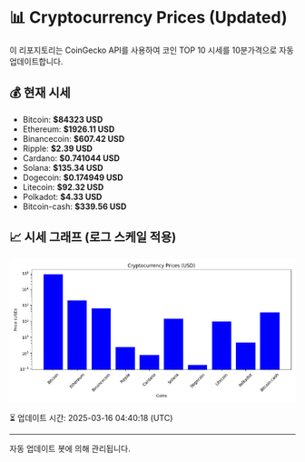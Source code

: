 
# 📊 Cryptocurrency Prices (Updated)

이 리포지토리는 CoinGecko API를 사용하여 코인 TOP 10 시세를 10분가격으로 자동 업데이트합니다.

## 💰 현재 시세
- Bitcoin: **$84323 USD**
- Ethereum: **$1926.11 USD**
- Binancecoin: **$607.42 USD**
- Ripple: **$2.39 USD**
- Cardano: **$0.741044 USD**
- Solana: **$135.34 USD**
- Dogecoin: **$0.174949 USD**
- Litecoin: **$92.32 USD**
- Polkadot: **$4.33 USD**
- Bitcoin-cash: **$339.56 USD**

## 📈 시세 그래프 (로그 스케일 적용)
![Crypto Prices](crypto_prices.png)

⏳ 업데이트 시간: 2025-03-16 04:40:18 (UTC)

---
자동 업데이트 봇에 의해 관리됩니다.
